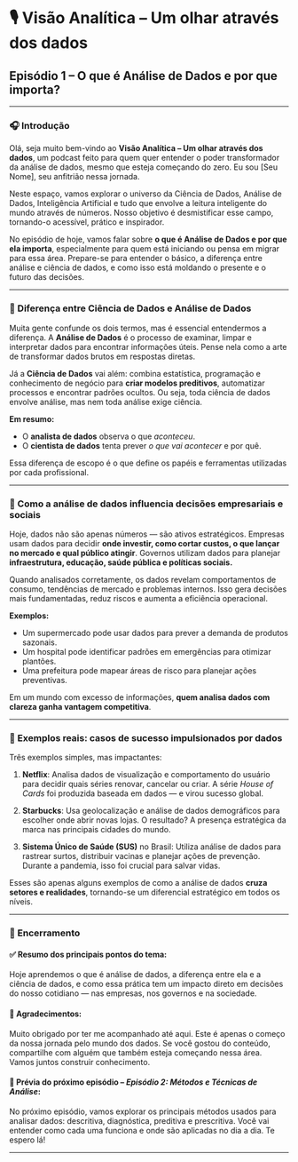 
# 🎙️ Visão Analítica – Um olhar através dos dados  
## Episódio 1 – O que é Análise de Dados e por que importa?

---

### 🎧 Introdução

Olá, seja muito bem-vindo ao **Visão Analítica – Um olhar através dos dados**, um podcast feito para quem quer entender o poder transformador da análise de dados, mesmo que esteja começando do zero. Eu sou [Seu Nome], seu anfitrião nessa jornada.

Neste espaço, vamos explorar o universo da Ciência de Dados, Análise de Dados, Inteligência Artificial e tudo que envolve a leitura inteligente do mundo através de números. Nosso objetivo é desmistificar esse campo, tornando-o acessível, prático e inspirador.

No episódio de hoje, vamos falar sobre **o que é Análise de Dados e por que ela importa**, especialmente para quem está iniciando ou pensa em migrar para essa área. Prepare-se para entender o básico, a diferença entre análise e ciência de dados, e como isso está moldando o presente e o futuro das decisões.

---

### 📌 Diferença entre Ciência de Dados e Análise de Dados

Muita gente confunde os dois termos, mas é essencial entendermos a diferença. A **Análise de Dados** é o processo de examinar, limpar e interpretar dados para encontrar informações úteis. Pense nela como a arte de transformar dados brutos em respostas diretas.

Já a **Ciência de Dados** vai além: combina estatística, programação e conhecimento de negócio para **criar modelos preditivos**, automatizar processos e encontrar padrões ocultos. Ou seja, toda ciência de dados envolve análise, mas nem toda análise exige ciência.

**Em resumo:**
- O **analista de dados** observa o que *aconteceu*.
- O **cientista de dados** tenta prever *o que vai acontecer* e por quê.

Essa diferença de escopo é o que define os papéis e ferramentas utilizadas por cada profissional.

---

### 📌 Como a análise de dados influencia decisões empresariais e sociais

Hoje, dados não são apenas números — são ativos estratégicos. Empresas usam dados para decidir **onde investir, como cortar custos, o que lançar no mercado e qual público atingir**. Governos utilizam dados para planejar **infraestrutura, educação, saúde pública e políticas sociais.**

Quando analisados corretamente, os dados revelam comportamentos de consumo, tendências de mercado e problemas internos. Isso gera decisões mais fundamentadas, reduz riscos e aumenta a eficiência operacional.

**Exemplos:**
- Um supermercado pode usar dados para prever a demanda de produtos sazonais.  
- Um hospital pode identificar padrões em emergências para otimizar plantões.  
- Uma prefeitura pode mapear áreas de risco para planejar ações preventivas.

Em um mundo com excesso de informações, **quem analisa dados com clareza ganha vantagem competitiva**.

---

### 📌 Exemplos reais: casos de sucesso impulsionados por dados

Três exemplos simples, mas impactantes:

1. **Netflix**: Analisa dados de visualização e comportamento do usuário para decidir quais séries renovar, cancelar ou criar. A série *House of Cards* foi produzida baseada em dados — e virou sucesso global.

2. **Starbucks**: Usa geolocalização e análise de dados demográficos para escolher onde abrir novas lojas. O resultado? A presença estratégica da marca nas principais cidades do mundo.

3. **Sistema Único de Saúde (SUS)** no Brasil: Utiliza análise de dados para rastrear surtos, distribuir vacinas e planejar ações de prevenção. Durante a pandemia, isso foi crucial para salvar vidas.

Esses são apenas alguns exemplos de como a análise de dados **cruza setores e realidades**, tornando-se um diferencial estratégico em todos os níveis.

---

### 🧭 Encerramento

#### ✅ Resumo dos principais pontos do tema:
Hoje aprendemos o que é análise de dados, a diferença entre ela e a ciência de dados, e como essa prática tem um impacto direto em decisões do nosso cotidiano — nas empresas, nos governos e na sociedade.

#### 🙏 Agradecimentos:
Muito obrigado por ter me acompanhado até aqui. Este é apenas o começo da nossa jornada pelo mundo dos dados. Se você gostou do conteúdo, compartilhe com alguém que também esteja começando nessa área. Vamos juntos construir conhecimento.

#### 🔮 Prévia do próximo episódio – *Episódio 2: Métodos e Técnicas de Análise*:
No próximo episódio, vamos explorar os principais métodos usados para analisar dados: descritiva, diagnóstica, preditiva e prescritiva. Você vai entender como cada uma funciona e onde são aplicadas no dia a dia. Te espero lá!

---
